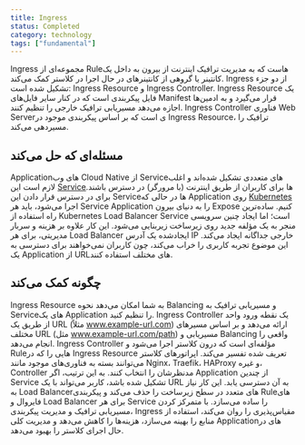 ```yaml
---
title: Ingress
status: Completed
category: technology
tags: ["fundamental"]
---
```


Ingress مجموعه‌ای از Ruleهاست که به مدیریت ترافیک اینترنت از بیرون به داخل یک کانتینر یا گروهی از کانتینرهای در حال اجرا در کلاستر کمک می‌کند. Ingress از دو جزء تشکیل شده است: Ingress Resource و Ingress Controller. Ingress Resource یک فایل پیکربندی است که در کنار سایر فایل‌های Manifest قرار می‌گیرد و به ادمین‌ها اجازه می‌دهد مسیریابی ترافیک خارجی را تنظیم کنند. Ingress Controller فناوری Web Serverی است که بر اساس پیکربندی موجود در Ingress Resource، ترافیک را مسیردهی می‌کند.

## مسئله‌ای که حل می‌کند

Applicationهای وب Cloud Native از Serviceهای متعددی تشکیل شده‌اند و اغلب لازم است این [Service](/service/)ها برای کاربران از طریق اینترنت (با مرورگر) در دسترس باشند. برای در دسترس قرار دادن این Serviceها در حالی که Application روی [Kubernetes](/kubernetes/) اجرا می‌شود، باید هر Service Application را به دنیای بیرون Expose کنیم. ساده‌ترین راه استفاده از Kubernetes Load Balancer Service است؛ اما ایجاد چنین سرویسی منجر به یک مؤلفه جدید روی زیرساخت زیربنایی می‌شود. این کار علاوه بر هزینه و سربار مدیریتی، برای هر Load Balancer ایجادشده یک آدرس IP خارجی جداگانه ایجاد می‌کند. این موضوع تجربه کاربری را خراب می‌کند، چون کاربران نمی‌خواهند برای دسترسی به یک Application از URLهای مختلف استفاده کنند.

## چگونه کمک می‌کند

Ingress Resource به شما امکان می‌دهد نحوه Balancing و مسیریابی ترافیک به Serviceهای یک Application را تنظیم کنید. Ingress Controller یک نقطه ورود واحد از طریق یک URL (مثلاً www.example-url.com) ارائه می‌دهد و بر اساس مسیرهای مختلف URL (مثل www.example-url.com/path) مسیریابی و Balancing واقعی را انجام می‌دهد. Ingress Controller مؤلفه‌ای است که درون کلاستر اجرا می‌شود و Ruleهایی را که در Ingress Resource تعریف شده تفسیر می‌کند. اپراتورهای کلاستر می‌توانند بسته به فناوری‌های موجود مانند Nginx، Traefik، HAProxy و غیره، Controller مدنظرشان را انتخاب کنند. به این ترتیب، اگر Application از چندین Service تشکیل شده باشد، کاربر می‌تواند با یک URL به آن دسترسی یابد. این کار نیاز به Load Balancerهای متعدد در سطح زیرساخت را حذف می‌کند و پیکربندی Ruleهای فایروال و Load Balancer برای هر Service را ساده می‌سازد. با متمرکز کردن مسیریابی ترافیک و مدیریت پیکربندی، Ingress مقیاس‌پذیری را روان می‌کند، استفاده از منابع را بهینه می‌سازد، هزینه‌ها را کاهش می‌دهد و مدیریت کلی Applicationهای در حال اجرای کلاستر را بهبود می‌دهد.
